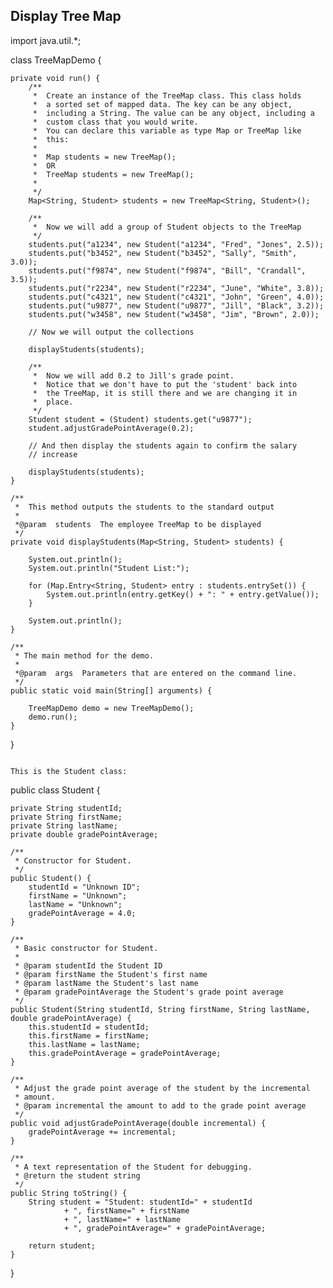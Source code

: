 ## Display Tree Map

import java.util.*;

class TreeMapDemo {

    private void run() {
        /**
         *  Create an instance of the TreeMap class. This class holds 
         *  a sorted set of mapped data. The key can be any object, 
         *  including a String. The value can be any object, including a
         *  custom class that you would write.
         *  You can declare this variable as type Map or TreeMap like
         *  this:
         *
         *  Map students = new TreeMap();
         *  OR
         *  TreeMap students = new TreeMap();
         *  
         */
        Map<String, Student> students = new TreeMap<String, Student>();

        /**
         *  Now we will add a group of Student objects to the TreeMap
         */
        students.put("a1234", new Student("a1234", "Fred", "Jones", 2.5));
        students.put("b3452", new Student("b3452", "Sally", "Smith", 3.0));
        students.put("f9874", new Student("f9874", "Bill", "Crandall", 3.5));
        students.put("r2234", new Student("r2234", "June", "White", 3.8));
        students.put("c4321", new Student("c4321", "John", "Green", 4.0));
        students.put("u9877", new Student("u9877", "Jill", "Black", 3.2));
        students.put("w3458", new Student("w3458", "Jim", "Brown", 2.0));

        // Now we will output the collections

        displayStudents(students);

        /**
         *  Now we will add 0.2 to Jill's grade point. 
         *  Notice that we don't have to put the 'student' back into 
         *  the TreeMap, it is still there and we are changing it in
         *  place.
         */
        Student student = (Student) students.get("u9877");
        student.adjustGradePointAverage(0.2);

        // And then display the students again to confirm the salary 
        // increase

        displayStudents(students);
    }

    /**
     *  This method outputs the students to the standard output
     *
     *@param  students  The employee TreeMap to be displayed
     */
    private void displayStudents(Map<String, Student> students) {

        System.out.println();
        System.out.println("Student List:");

        for (Map.Entry<String, Student> entry : students.entrySet()) {
            System.out.println(entry.getKey() + ": " + entry.getValue());
        }

        System.out.println();
    }

    /**
     * The main method for the demo.
     *
     *@param  args  Parameters that are entered on the command line.
     */
    public static void main(String[] arguments) {

        TreeMapDemo demo = new TreeMapDemo();
        demo.run();
    }
}
```

This is the Student class:
```
public class Student {

    private String studentId;
    private String firstName;
    private String lastName;
    private double gradePointAverage;

    /**
     * Constructor for Student.
     */
    public Student() {
        studentId = "Unknown ID";
        firstName = "Unknown";
        lastName = "Unknown";
        gradePointAverage = 4.0;
    }

    /**
     * Basic constructor for Student.
     *
     * @param studentId the Student ID
     * @param firstName the Student's first name
     * @param lastName the Student's last name
     * @param gradePointAverage the Student's grade point average
     */
    public Student(String studentId, String firstName, String lastName, double gradePointAverage) {
        this.studentId = studentId;
        this.firstName = firstName;
        this.lastName = lastName;
        this.gradePointAverage = gradePointAverage;
    }

    /**
     * Adjust the grade point average of the student by the incremental 
     * amount.
     * @param incremental the amount to add to the grade point average
     */
    public void adjustGradePointAverage(double incremental) {
        gradePointAverage += incremental;
    }

    /**
     * A text representation of the Student for debugging.
     * @return the student string
     */
    public String toString() {
        String student = "Student: studentId=" + studentId
                + ", firstName=" + firstName
                + ", lastName=" + lastName
                + ", gradePointAverage=" + gradePointAverage;

        return student;
    }
}
```
